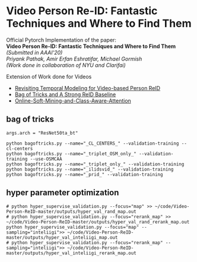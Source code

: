 # Video Person Re-ID: Fantastic Techniques and Where to Find Them
Official Pytorch Implementation of the paper:  
**Video Person Re-ID: Fantastic Techniques and Where to Find Them** *(Submitted in AAAI'20)*  
*Priyank Pathak,  Amir Erfan Eshratifar,  Michael Gormish*   
*(Work done in collaboration of NYU and Clarifai)*



Extension of Work done for Videos 
* [Revisiting Temporal Modeling for Video-based Person ReID](https://github.com/jiyanggao/Video-Person-ReID)
* [Bag of Tricks and A Strong ReID Baseline](https://github.com/michuanhaohao/reid-strong-baseline)
* [Online-Soft-Mining-and-Class-Aware-Attention](https://github.com/ppriyank/-Online-Soft-Mining-and-Class-Aware-Attention-Pytorch)




## bag of tricks   
`args.arch = "ResNet50ta_bt"`

`python bagoftricks.py --name="_CL_CENTERS_" --validation-training --cl-centers`  
`python bagoftricks.py --name="_triplet_OSM_only_" --validation-training --use-OSMCAA`  
`python bagoftricks.py --name="_triplet_only_" --validation-training`   
`python bagoftricks.py --name="_ilidsvid_" --validation-training`   
`python bagoftricks.py --name="_prid_" --validation-training`   

## hyper parameter optimization   

`# python hyper_supervise_validation.py --focus="map" >> ~/code/Video-Person-ReID-master/outputs/hyper_val_rand_map.out`    
`# python hyper_supervise_validation.py --focus="rerank_map" >> ~/code/Video-Person-ReID-master/outputs/hyper_val_rand_rerank_map.out`   
`python hyper_supervise_validation.py --focus="map" --sampling="inteliigi">> ~/code/Video-Person-ReID-master/outputs/hyper_val_inteliigi_map.out`    
`# python hyper_supervise_validation.py --focus="rerank_map" --sampling="inteliigi">> ~/code/Video-Person-ReID-master/outputs/hyper_val_inteliigi_rerank_map.out`  

